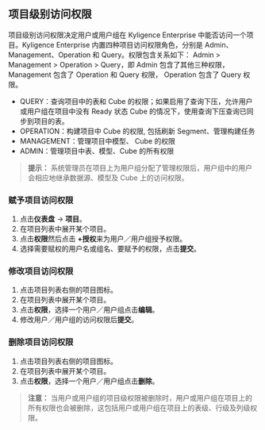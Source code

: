 ## 项目级别访问权限

项目级别访问权限决定用户或用户组在 Kyligence Enterprise 中能否访问一个项目。Kyligence Enterprise 内置四种项目访问权限角色，分别是 Admin、Management、Operation 和 Query。权限包含关系如下： Admin > Management > Operation > Query，即 Admin 包含了其他三种权限，Management 包含了 Operation 和 Query 权限， Operation 包含了 Query 权限。

- QUERY：查询项目中的表和 Cube 的权限；如果启用了查询下压，允许用户或用户组在项目中没有 Ready 状态 Cube 的情况下，使用查询下压查询已同步到项目的表。
- OPERATION：构建项目中 Cube 的权限, 包括刷新 Segment、管理构建任务
- MANAGEMENT：管理项目中模型、 Cube 的权限
- ADMIN：管理项目中表、模型、Cube 的所有权限

> **提示：** 系统管理员在项目上为用户组分配了管理权限后，用户组中的用户会相应地继承数据源、模型及 Cube 上的访问权限。

### 赋予项目访问权限

1. 点击**仪表盘** -> **项目**。
2. 在项目列表中展开某个项目。
3. 点击**权限**然后点击 **+授权**来为用户／用户组授予权限。
4. 选择需要赋权的用户名或组名、要赋予的权限，点击**提交**。

### 修改项目访问权限

1. 点击项目列表右侧的项目图标。
2. 在项目列表中展开某个项目。
3. 点击**权限**，选择一个用户／用户组点击**编辑**。
4. 修改用户／用户组的访问权限后**提交**。

### 删除项目访问权限

1. 点击项目列表右侧的项目图标。
2. 在项目列表中展开某个项目。
3. 点击**权限**，选择一个用户／用户组点击**删除**。

>**注意：** 当用户或用户组的项目级权限被删除时，用户或用户组在项目上的所有权限也会被删除，这包括用户或用户组在项目上的表级、行级及列级权限。
